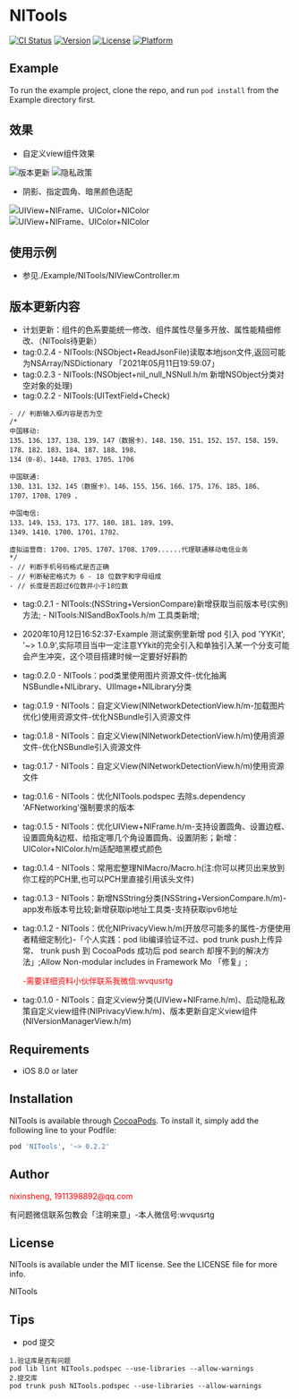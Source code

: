 # NITools


[![CI Status](https://img.shields.io/travis/nixinsheng/NITools.svg?style=flat)](https://travis-ci.org/nixinsheng/NITools)
[![Version](https://img.shields.io/cocoapods/v/NITools.svg?style=flat)](https://cocoapods.org/pods/NITools)
[![License](https://img.shields.io/cocoapods/l/NITools.svg?style=flat)](https://cocoapods.org/pods/NITools)
[![Platform](https://img.shields.io/cocoapods/p/NITools.svg?style=flat)](https://cocoapods.org/pods/NITools)

## Example

To run the example project, clone the repo, and run `pod install` from the Example directory first.

## 效果
 - 自定义view组件效果

![版本更新](./Res/demo.gif)
![隐私政策](./Res/demo2.gif)
 - 阴影、指定圆角、暗黑颜色适配

![UIView+NIFrame、UIColor+NIColor](./Res/WechatIMG51.png)
![UIView+NIFrame、UIColor+NIColor](./Res/WechatIMG52.png)

## 使用示例
 - 参见./Example/NITools/NIViewController.m

## 版本更新内容
 - 计划更新：组件的色系要能统一修改、组件属性尽量多开放、属性能精细修改、（NITools待更新）
 - tag:0.2.4 - NITools:(NSObject+ReadJsonFile)读取本地json文件,返回可能为NSArray/NSDictionary 「2021年05月11日19:59:07」
 - tag:0.2.3 - NITools:(NSObject+nil_null_NSNull.h/m 新增NSObject分类对空对象的处理)
 - tag:0.2.2 - NITools:(UITextField+Check)
```             
- // 判断输入框内容是否为空
/*
中国移动:
135、136、137、138、139、147（数据卡）、148、150、151、152、157、158、159、178、182、183、184、187、188、198、
134（0-8）、1440、1703、1705、1706

中国联通:
130、131、132、145（数据卡）、146、155、156、166、175、176、185、186、
1707、1708、1709 、

中国电信:
133、149、153、173、177、180、181、189、199、
1349、1410、1700、1701、1702、

虛拟运营商: 1700、1705、1707、1708、1709......代理联通移动电信业务
*/
- // 判断手机号码格式是否正确
- // 判断秘密格式为 6 - 18 位数字和字母组成
- // 长度是否超过6位数并小于18位数
```                  
 - tag:0.2.1 - NITools:(NSString+VersionCompare)新增获取当前版本号(实例)方法;
             - NITools:NISandBoxTools.h/m 工具类新增;
 - 2020年10月12日16:52:37-Example 测试案例里新增 pod 引入 pod 'YYKit', '~> 1.0.9',实际项目当中一定注意YYkit的完全引入和单独引入某一个分支可能会产生冲突，这个项目搭建时候一定要好好斟酌
 - tag:0.2.0 - NITools：pod类里使用图片资源文件-优化抽离NSBundle+NILibrary、UIImage+NILibrary分类 
 - tag:0.1.9 - NITools：自定义View(NINetworkDetectionView.h/m-加载图片优化)使用资源文件-优化NSBundle引入资源文件 
 - tag:0.1.8 - NITools：自定义View(NINetworkDetectionView.h/m)使用资源文件-优化NSBundle引入资源文件
 - tag:0.1.7 - NITools：自定义View(NINetworkDetectionView.h/m)使用资源文件
 - tag:0.1.6 - NITools：优化NITools.podspec 去除s.dependency 'AFNetworking'强制要求的版本
 - tag:0.1.5 - NITools：优化UIView+NIFrame.h/m-支持设置圆角、设置边框、设置圆角&边框、给指定哪几个角设置圆角、设置阴影；新增：UIColor+NIColor.h/m适配暗黑模式颜色
 - tag:0.1.4 - NITools：常用宏整理NIMacro/Macro.h(注:你可以拷贝出来放到你工程的PCH里,也可以PCH里直接引用该头文件)
 - tag:0.1.3 - NITools：新增NSString分类(NSString+VersionCompare.h/m)-app发布版本号比较;新增获取ip地址工具类-支持获取ipv6地址
 - tag:0.1.2 - NITools：优化NIPrivacyView.h/m(开放尽可能多的属性-方便使用者精细定制化)-「个人实践：pod lib编译验证不过、pod trunk push上传异常、 trunk push 到 CocoaPods 成功后 pod search 却搜不到的解决方法」;Allow Non-modular includes in Framework Mo 「修复」;
    <p style="color:red">-需要详细资料小伙伴联系我微信:wvqusrtg</p>

 - tag:0.1.0 - NITools：自定义view分类(UIView+NIFrame.h/m)、启动隐私政策自定义view组件(NIPrivacyView.h/m)、版本更新自定义view组件(NIVersionManagerView.h/m)

## Requirements

- iOS 8.0 or later

## Installation

NITools is available through [CocoaPods](https://cocoapods.org). To install
it, simply add the following line to your Podfile:

```ruby
pod 'NITools', '~> 0.2.2'
```

## Author

<p style="color:red">nixinsheng, 1911398892@qq.com</p>

有问题微信联系包教会「注明来意」-本人微信号:wvqusrtg

## License

NITools is available under the MIT license. See the LICENSE file for more info.

NITools

## Tips
- pod 提交
```
1.验证库是否有问题
pod lib lint NITools.podspec --use-libraries --allow-warnings
2.提交库
pod trunk push NITools.podspec --use-libraries --allow-warnings
```